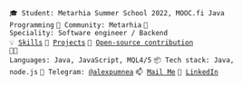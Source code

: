 <code>🎓 Student: Metarhia Summer School 2022, MOOC.fi Java Programming</code>
<code>👋 Community: Metarhia</code>
<code>👷 Speciality: Software engineer / Backend</code></br>
<code>💡 [Skills](SKILLS.md)</code>
<code>🧻 [Projects](PROJECTS.md)</code>
<code>👀 [Open-source contribution](CONTRIBUTION.md)</code><br>
<code>🧑‍💻 Languages: Java, JavaScript, MQL4/5</code>
<code>📦 Tech stack: Java, node.js</code>
<code>💬 Telegram: [@alexpumnea](https://telegram.me/alexpumnea)</code>
<code>📫 [Mail Me](mailto:alexandr.pumnea@gmail.com)</code>
<code>📯 [LinkedIn](https://www.linkedin.com/in/alexandr-pumnea/)</code>
